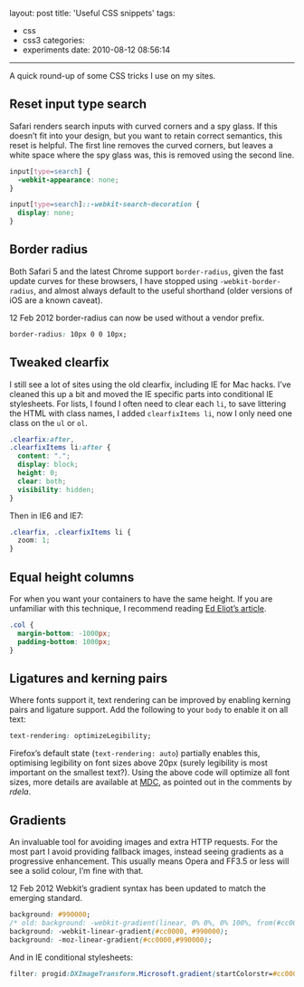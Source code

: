 layout: post
title: 'Useful CSS snippets'
tags:
  - css
  - css3
categories:
  - experiments
date: 2010-08-12 08:56:14
---

A quick round-up of some CSS tricks I use on my sites.

## Reset input type search

Safari renders search inputs with curved corners and a spy glass. If this doesn’t fit into your design, but you want to retain correct semantics, this reset is helpful. The first line removes the curved corners, but leaves a white space where the spy glass was, this is removed using the second line.

```css
input[type=search] {
  -webkit-appearance: none;
}

input[type=search]::-webkit-search-decoration {
  display: none;
}
```

## Border radius

Both Safari 5 and the latest Chrome support `border-radius`, given the fast update curves for these browsers, I have stopped using `-webkit-border-radius`, and almost always default to the useful shorthand (older versions of iOS are a known caveat).

<div class="edit">
<time datetime="2012-02-12">12 Feb 2012</time> border-radius can now be used without a vendor prefix.
</div>

```css
border-radius: 10px 0 0 10px;
```

## Tweaked clearfix

I still see a lot of sites using the old clearfix, including IE for Mac hacks. I’ve cleaned this up a bit and moved the IE specific parts into conditional IE stylesheets. For lists, I found I often need to clear each `li`, to save littering the HTML with class names, I added `clearfixItems li`, now I only need one class on the `ul` or `ol`.

```css
.clearfix:after,
.clearfixItems li:after {
  content: ".";
  display: block;
  height: 0;
  clear: both;
  visibility: hidden;
}
```

Then in IE6 and IE7:
```css
.clearfix, .clearfixItems li {
  zoom: 1;
}
```

## Equal height columns

For when you want your containers to have the same height. If you are unfamiliar with this technique, I recommend reading [Ed Eliot’s article](http://www.ejeliot.com/blog/61).

```css
.col {
  margin-bottom: -1000px;
  padding-bottom: 1000px;
}
```

## Ligatures and kerning pairs

Where fonts support it, text rendering can be improved by enabling kerning pairs and ligature support. Add the following to your `body` to enable it on all text:

```css
text-rendering: optimizeLegibility;
```

Firefox’s default state (`text-rendering: auto`) partially enables this, optimising legibility on font sizes above 20px (surely legibility is most important on the smallest text?). Using the above code will optimize all font sizes, more details are available at [MDC](https://developer.mozilla.org/en/CSS/text-rendering), as pointed out in the comments by _rdela_.

## Gradients

An invaluable tool for avoiding images and extra HTTP requests. For the most part I avoid providing fallback images, instead seeing gradients as a progressive enhancement. This usually means Opera and FF3.5 or less will see a solid colour, I’m fine with that.

<div class="edit">
<time datetime="2012-02-12">12 Feb 2012</time> Webkit’s gradient syntax has been updated to match the emerging standard.
</div>

```css
background: #990000;
/* old: background: -webkit-gradient(linear, 0% 0%, 0% 100%, from(#cc0000), to(#990000)); */
background: -webkit-linear-gradient(#cc0000, #990000);
background: -moz-linear-gradient(#cc0000,#990000);
```

And in IE conditional stylesheets:
```css
filter: progid:DXImageTransform.Microsoft.gradient(startColorstr=#cc0000, endColorstr=#990000);
```
